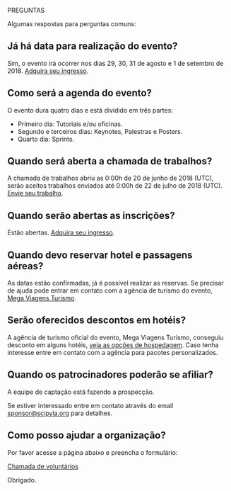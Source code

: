 PREGUNTAS

Algumas respostas para perguntas comuns:

Já há data para realização do evento?
-------------------------------------

Sim, o evento irá ocorrer nos dias 29, 30, 31 de agosto e 1 de setembro de 2018. [Adquira seu ingresso](https://scipyla2018.eventbrite.com.br).

Como será a agenda do evento?
-----------------------------

O evento dura quatro dias e está dividido em três partes:

- Primeiro dia: Tutoriais e/ou oficinas.
- Segundo e terceiros dias: Keynotes, Palestras e Posters.
- Quarto dia: Sprints.

Quando será aberta a chamada de trabalhos?
------------------------------------------

A chamada de trabalhos abriu as 0:00h de 20 de junho de 2018 (UTC), serão aceitos trabalhos enviados até 0:00h de 22 de julho de 2018 (UTC). [Envie seu trabalho](https://www.papercall.io/scipyla2018).

Quando serão abertas as inscrições?
-----------------------------------

Estão abertas. [Adquira seu ingresso](https://scipyla2018.eventbrite.com.br).

Quando devo reservar hotel e passagens aéreas?
----------------------------------------------

As datas estão confirmadas, já é possível realizar as reservas. Se precisar de ajuda pode entrar em contato com a agência de turismo do evento, [Mega Viagens Turismo](../venue/hosting).

Serão oferecidos descontos em hotéis?
-------------------------------------

A agência de turismo oficial do evento, Mega Viagens Turismo, conseguiu desconto em alguns hotéis, [veja as opções de hospedagem](../venue/hosting). Caso tenha interesse entre em contato com a agência para pacotes personalizados.

Quando os patrocinadores poderão se afiliar?
--------------------------------------------

A equipe de captação está fazendo a prospecção.

Se estiver interessado entre em contato através do email sponsor@scipyla.org para detalhes.

Como posso ajudar a organização?
--------------------------------

Por favor acesse a página abaixo e preencha o formulário:

[Chamada de voluntários](../help)

Obrigado.
